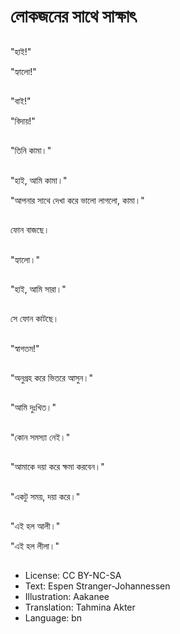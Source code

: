 # লোকজনের সাথে সাক্ষাৎ

##
"হাই!"

"হ্যালো!"

##
"বাই!"

"বিদায়!"

##
"তিনি কামা।"

##
"হাই, আমি কামা।"

"আপনার সাথে দেখা করে ভালো লাগলো, কামা।"

##
ফোন বাজছে।

##
"হ্যালো।"

##
"হাই, আমি সারা।"

##
সে ফোন কাটছে।

##
"স্বাগতম!"

##
"অনুগ্রহ করে ভিতরে আসুন।"

##
"আমি দুঃখিত।"

##
"কোন সমস্যা নেই।"

##
"আমাকে দয়া করে ক্ষমা করবেন।"

##
"একটু সময়, দয়া করে।"

##
"এই হল আলী।"

"এই হল লীলা।"

##
* License: CC BY-NC-SA
* Text: Espen Stranger-Johannessen
* Illustration: Aakanee
* Translation: Tahmina Akter
* Language: bn
